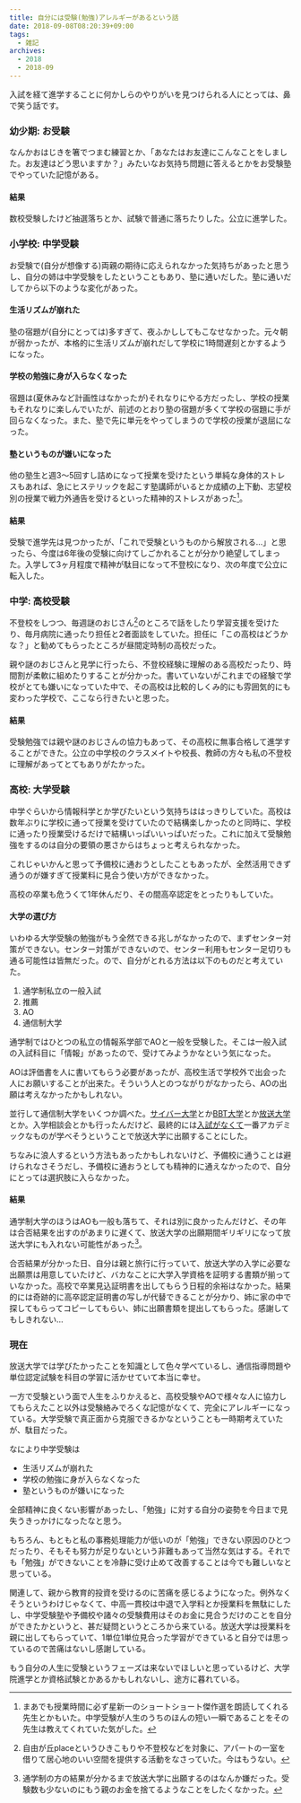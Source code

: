 ```yaml
---
title: 自分には受験(勉強)アレルギーがあるという話
date: 2018-09-08T08:20:39+09:00
tags:
  - 雑記
archives:
  - 2018
  - 2018-09
---
```


入試を経て進学することに何かしらのやりがいを見つけられる人にとっては、鼻で笑う話です。

### 幼少期: お受験

なんかおはじきを箸でつまむ練習とか、「あなたはお友達にこんなことをしました。お友達はどう思いますか？」みたいなお気持ち問題に答えるとかをお受験塾でやっていた記憶がある。

#### 結果

数校受験したけど抽選落ちとか、試験で普通に落ちたりした。公立に進学した。

### 小学校: 中学受験

お受験で(自分が想像する)両親の期待に応えられなかった気持ちがあったと思うし、自分の姉は中学受験をしたということもあり、塾に通いだした。塾に通いだしてから以下のような変化があった。

#### 生活リズムが崩れた

塾の宿題が(自分にとっては)多すぎて、夜ふかししてもこなせなかった。元々朝が弱かったが、本格的に生活リズムが崩れだして学校に1時間遅刻とかするようになった。

#### 学校の勉強に身が入らなくなった

宿題は(夏休みなど計画性はなかったが)それなりにやる方だったし、学校の授業もそれなりに楽しんでいたが、前述のとおり塾の宿題が多くて学校の宿題に手が回らなくなった。また、塾で先に単元をやってしまうので学校の授業が退屈になった。

#### 塾というものが嫌いになった

他の塾生と週3〜5回すし詰めになって授業を受けたという単純な身体的ストレスもあれば、急にヒステリックを起こす塾講師がいるとか成績の上下動、志望校別の授業で戦力外通告を受けるといった精神的ストレスがあった[^ろくでもない塾講師だけでもない]。

[^ろくでもない塾講師だけでもない]: まあでも授業時間に必ず星新一のショートショート傑作選を朗読してくれる先生とかもいた。中学受験が人生のうちのほんの短い一瞬であることをその先生は教えてくれていた気がした。

#### 結果

受験で進学先は見つかったが、「これで受験というものから解放される…」と思ったら、今度は6年後の受験に向けてしごかれることが分かり絶望してしまった。入学して3ヶ月程度で精神が駄目になって不登校になり、次の年度で公立に転入した。

### 中学: 高校受験

不登校をしつつ、毎週謎のおじさん[^謎のおじさんとは]のところで話をしたり学習支援を受けたり、毎月病院に通ったり担任と2者面談をしていた。担任に「この高校はどうかな？」と勧めてもらったところが昼間定時制の高校だった。

[^謎のおじさんとは]: 自由が丘placeというひきこもりや不登校などを対象に、アパートの一室を借りて居心地のいい空間を提供する活動をなさっていた。今はもうない。

親や謎のおじさんと見学に行ったら、不登校経験に理解のある高校だったり、時間割が柔軟に組めたりすることが分かった。書いていないがこれまでの経験で学校がとても嫌いになっていた中で、その高校は比較的しくみ的にも雰囲気的にも変わった学校で、ここなら行きたいと思った。

#### 結果

受験勉強では親や謎のおじさんの協力もあって、その高校に無事合格して進学することができた。公立の中学校のクラスメイトや校長、教師の方々も私の不登校に理解があってとてもありがたかった。

### 高校: 大学受験

中学ぐらいから情報科学とか学びたいという気持ちははっきりしていた。高校は数年ぶりに学校に通って授業を受けていたので結構楽しかったのと同時に、学校に通ったり授業受けるだけで結構いっぱいいっぱいだった。これに加えて受験勉強をするのは自分の要領の悪さからはちょっと考えられなかった。

これじゃいかんと思って予備校に通おうとしたこともあったが、全然活用できず通うのが嫌すぎて授業料に見合う使い方ができなかった。

高校の卒業も危うくて1年休んだり、その間高卒認定をとったりもしていた。

#### 大学の選び方

いわゆる大学受験の勉強がもう全然できる兆しがなかったので、まずセンター対策ができない。センター対策ができないので、センター利用もセンター足切りも通る可能性は皆無だった。ので、自分がとれる方法は以下のものだと考えていた。

1. 通学制私立の一般入試
2. 推薦
3. AO
4. 通信制大学

通学制ではひとつの私立の情報系学部でAOと一般を受験した。そこは一般入試の入試科目に「情報」があったので、受けてみようかなという気になった。

AOは評価書を人に書いてもらう必要があったが、高校生活で学校外で出会った人にお願いすることが出来た。そういう人とのつながりがなかったら、AOの出願は考えなかったかもしれない。

並行して通信制大学をいくつか調べた。[サイバー大学](http://www.cyber-u.ac.jp/)とか[BBT大学](http://bbt.ac/)とか[放送大学](https://www.ouj.ac.jp/)とか。入学相談会とかも行ったんだけど、最終的には[入試がなくて](https://www.ouj.ac.jp/hp/toiawase/university/#anc-q1-02)一番アカデミックなものが学べそうということで放送大学に出願することにした。

ちなみに浪人するという方法もあったかもしれないけど、予備校に通うことは避けられなさそうだし、予備校に通おうとしても精神的に通えなかったので、自分にとっては選択肢に入らなかった。

#### 結果

通学制大学のほうはAOも一般も落ちて、それは別に良かったんだけど、その年は合否結果を出すのがあまりに遅くて、放送大学の出願期間ギリギリになって放送大学にも入れない可能性があった[^んなアホな]。

合否結果が分かった日、自分は親と旅行に行っていて、放送大学の入学に必要な出願票は用意していたけど、バカなことに大学入学資格を証明する書類が揃っていなかった。高校で卒業見込証明書を出してもらう日程的余裕はなかった。結果的には奇跡的に高卒認定証明書の写しが代替できることが分かり、姉に家の中で探してもらってコピーしてもらい、姉に出願書類を提出してもらった。感謝してもしきれない…

### 現在

放送大学では学びたかったことを知識として色々学べているし、通信指導問題や単位認定試験を科目の学習に活かせていて本当に幸せ。

一方で受験という面で人生をふりかえると、高校受験やAOで様々な人に協力してもらえたこと以外は受験絡みでろくな記憶がなくて、完全にアレルギーになっている。大学受験で真正面から克服できるかなということも一時期考えていたが、駄目だった。

なにより中学受験は

* 生活リズムが崩れた
* 学校の勉強に身が入らなくなった
* 塾というものが嫌いになった

全部精神に良くない影響があったし、「勉強」に対する自分の姿勢を今日まで見失うきっかけになったなと思う。

もちろん、もともと私の事務処理能力が低いのが「勉強」できない原因のひとつだったり、そもそも努力が足りないという非難もあって当然な気はする。それでも「勉強」ができないことを冷静に受け止めて改善することは今でも難しいなと思っている。

関連して、親から教育的投資を受けるのに苦痛を感じるようになった。例外なくそうというわけじゃなくて、中高一貫校は中退で入学料とか授業料を無駄にしたし、中学受験塾や予備校や諸々の受験費用はそのお金に見合うだけのことを自分ができたかというと、甚だ疑問というところから来ている。放送大学は授業料を親に出してもらっていて、1単位1単位見合った学習ができていると自分では思っているので苦痛はないし感謝している。

もう自分の人生に受験というフェーズは来ないでほしいと思っているけど、大学院進学とか資格試験とかあるかもしれないし、途方に暮れている。

[^んなアホな]: 通学制の方の結果が分かるまで放送大学に出願するのはなんか嫌だった。受験数も少ないのにもう親のお金を捨てるようなことをしたくなかった。
